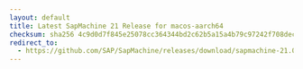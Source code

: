```yaml
---
layout: default
title: Latest SapMachine 21 Release for macos-aarch64
checksum: sha256 4c9d0d7f845e25078cc364344bd2c62b5a15a4b79c97242f708dec1b78edf463
redirect_to:
  - https://github.com/SAP/SapMachine/releases/download/sapmachine-21.0.3/sapmachine-jre-21.0.3_macos-aarch64_bin.tar.gz
---
```

